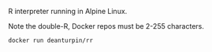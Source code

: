 R interpreter running in Alpine Linux.

Note the double-R, Docker repos must be 2-255 characters.
```bash
docker run deanturpin/rr
```
